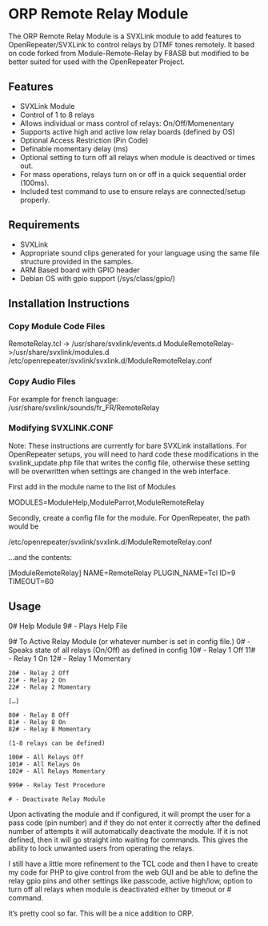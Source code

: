 # ORP Remote Relay Module
The ORP Remote Relay Module is a SVXLink module to add features to OpenRepeater/SVXLink to control relays by DTMF tones remotely. It based on code forked from Module-Remote-Relay by F8ASB but modified to be better suited for used with the OpenRepeater Project.

## Features
* SVXLink Module
* Control of 1 to 8 relays
* Allows individual or mass control of relays: On/Off/Momenentary
* Supports active high and active low relay boards (defined by OS)
* Optional Access Restriction (Pin Code)
* Definable momentary delay (ms)
* Optional setting to turn off all relays when module is deactived or times out.
* For mass operations, relays turn on or off in a quick sequential order (100ms). 
* Included test command to use to ensure relays are connected/setup properly. 

## Requirements
* SVXLink
* Appropriate sound clips generated for your language using the same file structure provided in the samples.
* ARM Based board with GPIO header
* Debian OS with gpio support (/sys/class/gpio/)

## Installation Instructions

### Copy Module Code Files
RemoteRelay.tcl   -> /usr/share/svxlink/events.d
ModuleRemoteRelay->/usr/share/svxlink/modules.d
/etc/openrepeater/svxlink/svxlink.d/ModuleRemoteRelay.conf

### Copy Audio Files
For example for french language: /usr/share/svxlink/sounds/fr_FR/RemoteRelay

### Modifying SVXLINK.CONF

Note: These instructions are currently for bare SVXLink installations. For OpenRepeater setups, you will need to hard code these modifications in the svxlink_update.php file that writes the config file, otherwise these setting will be overwritten when settings are changed in the web interface.

First add in the module name to the list of Modules

MODULES=ModuleHelp,ModuleParrot,ModuleRemoteRelay

Secondly, create a config file for the module. For OpenRepeater, the path would be

/etc/openrepeater/svxlink/svxlink.d/ModuleRemoteRelay.conf

…and the contents:

[ModuleRemoteRelay]
NAME=RemoteRelay
PLUGIN_NAME=Tcl
ID=9
TIMEOUT=60

## Usage
0# Help Module
	9# - Plays Help File

9# To Active Relay Module (or whatever number is set in config file.)
	0# - Speaks state of all relays (On/Off) as defined in config
	10# - Relay 1 Off
	11# - Relay 1 On
	12# - Relay 1 Momentary

	20# - Relay 2 Off
	21# - Relay 2 On
	22# - Relay 2 Momentary

	[…]

	80# - Relay 8 Off
	81# - Relay 8 On
	82# - Relay 8 Momentary

	(1-8 relays can be defined)

	100# - All Relays Off
	101# - All Relays On
	102# - All Relays Momentary

	999# - Relay Test Procedure

	# - Deactivate Relay Module

Upon activating the module and if configured, it will prompt the user for a pass code (pin number) and if they do not enter it correctly after the defined number of attempts it will automatically deactivate the module. If it is not defined, then it will go straight into waiting for commands. This gives the ability to lock unwanted users from operating the relays. 

I still have a little more refinement to the TCL code and then I have to create my code for PHP to give control from the web GUI and be able to define the relay gpio pins and other settings like passcode, active high/low, option to turn off all relays when module is deactivated either by timeout or # command.

It’s pretty cool so far. This will be a nice addition to ORP.
